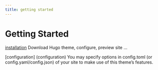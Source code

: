 ```yaml
---
title: getting started
---
```


# Getting Started

[installation](Installation)
Download Hugo theme, configure, preview site …

[configuration] (configuration)
You may specify options in config.toml (or config.yaml/config.json) of your site to make use of this theme’s features.


